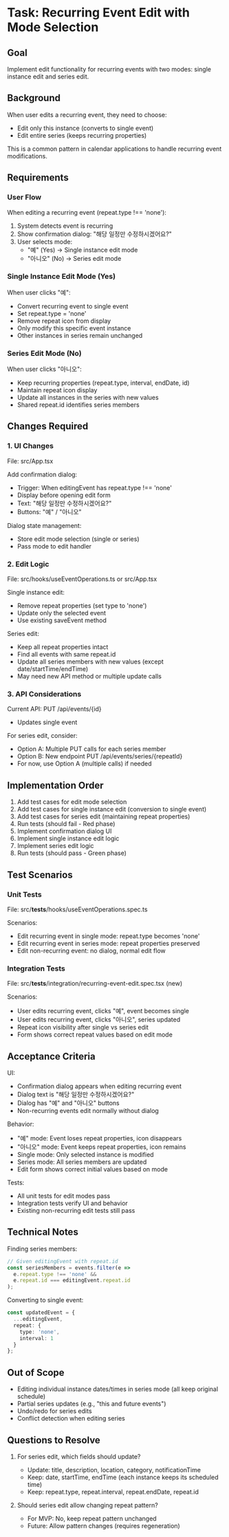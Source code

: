 # Task: Recurring Event Edit with Mode Selection

## Goal

Implement edit functionality for recurring events with two modes: single instance edit and series edit.

## Background

When user edits a recurring event, they need to choose:
- Edit only this instance (converts to single event)
- Edit entire series (keeps recurring properties)

This is a common pattern in calendar applications to handle recurring event modifications.

## Requirements

### User Flow

When editing a recurring event (repeat.type !== 'none'):
1. System detects event is recurring
2. Show confirmation dialog: "해당 일정만 수정하시겠어요?"
3. User selects mode:
   - "예" (Yes) → Single instance edit mode
   - "아니오" (No) → Series edit mode

### Single Instance Edit Mode (Yes)

When user clicks "예":
- Convert recurring event to single event
- Set repeat.type = 'none'
- Remove repeat icon from display
- Only modify this specific event instance
- Other instances in series remain unchanged

### Series Edit Mode (No)

When user clicks "아니오":
- Keep recurring properties (repeat.type, interval, endDate, id)
- Maintain repeat icon display
- Update all instances in the series with new values
- Shared repeat.id identifies series members

## Changes Required

### 1. UI Changes

File: src/App.tsx

Add confirmation dialog:
- Trigger: When editingEvent has repeat.type !== 'none'
- Display before opening edit form
- Text: "해당 일정만 수정하시겠어요?"
- Buttons: "예" / "아니오"

Dialog state management:
- Store edit mode selection (single or series)
- Pass mode to edit handler

### 2. Edit Logic

File: src/hooks/useEventOperations.ts or src/App.tsx

Single instance edit:
- Remove repeat properties (set type to 'none')
- Update only the selected event
- Use existing saveEvent method

Series edit:
- Keep all repeat properties intact
- Find all events with same repeat.id
- Update all series members with new values (except date/startTime/endTime)
- May need new API method or multiple update calls

### 3. API Considerations

Current API: PUT /api/events/{id}
- Updates single event

For series edit, consider:
- Option A: Multiple PUT calls for each series member
- Option B: New endpoint PUT /api/events/series/{repeatId}
- For now, use Option A (multiple calls) if needed

## Implementation Order

1. Add test cases for edit mode selection
2. Add test cases for single instance edit (conversion to single event)
3. Add test cases for series edit (maintaining repeat properties)
4. Run tests (should fail - Red phase)
5. Implement confirmation dialog UI
6. Implement single instance edit logic
7. Implement series edit logic
8. Run tests (should pass - Green phase)

## Test Scenarios

### Unit Tests

File: src/__tests__/hooks/useEventOperations.spec.ts

Scenarios:
- Edit recurring event in single mode: repeat.type becomes 'none'
- Edit recurring event in series mode: repeat properties preserved
- Edit non-recurring event: no dialog, normal edit flow

### Integration Tests

File: src/__tests__/integration/recurring-event-edit.spec.tsx (new)

Scenarios:
- User edits recurring event, clicks "예", event becomes single
- User edits recurring event, clicks "아니오", series updated
- Repeat icon visibility after single vs series edit
- Form shows correct repeat values based on edit mode

## Acceptance Criteria

UI:
- Confirmation dialog appears when editing recurring event
- Dialog text is "해당 일정만 수정하시겠어요?"
- Dialog has "예" and "아니오" buttons
- Non-recurring events edit normally without dialog

Behavior:
- "예" mode: Event loses repeat properties, icon disappears
- "아니오" mode: Event keeps repeat properties, icon remains
- Single mode: Only selected instance is modified
- Series mode: All series members are updated
- Edit form shows correct initial values based on mode

Tests:
- All unit tests for edit modes pass
- Integration tests verify UI and behavior
- Existing non-recurring edit tests still pass

## Technical Notes

Finding series members:
```typescript
// Given editingEvent with repeat.id
const seriesMembers = events.filter(e => 
  e.repeat.type !== 'none' && 
  e.repeat.id === editingEvent.repeat.id
);
```

Converting to single event:
```typescript
const updatedEvent = {
  ...editingEvent,
  repeat: {
    type: 'none',
    interval: 1
  }
};
```

## Out of Scope

- Editing individual instance dates/times in series mode (all keep original schedule)
- Partial series updates (e.g., "this and future events")
- Undo/redo for series edits
- Conflict detection when editing series

## Questions to Resolve

1. For series edit, which fields should update?
   - Update: title, description, location, category, notificationTime
   - Keep: date, startTime, endTime (each instance keeps its scheduled time)
   - Keep: repeat.type, repeat.interval, repeat.endDate, repeat.id

2. Should series edit allow changing repeat pattern?
   - For MVP: No, keep repeat pattern unchanged
   - Future: Allow pattern changes (requires regeneration)

